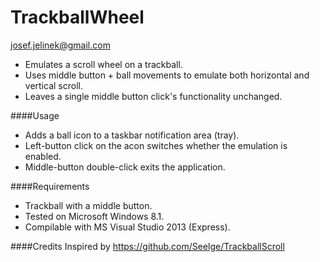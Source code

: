 TrackballWheel
==============
josef.jelinek@gmail.com

* Emulates a scroll wheel on a trackball.
* Uses middle button + ball movements to emulate both horizontal and vertical scroll.
* Leaves a single middle button click's functionality unchanged.

####Usage
* Adds a ball icon to a taskbar notification area (tray).
* Left-button click on the acon switches whether the emulation is enabled.
* Middle-button double-click exits the application.

####Requirements
* Trackball with a middle button.
* Tested on Microsoft Windows 8.1.
* Compilable with MS Visual Studio 2013 (Express).

####Credits
Inspired by https://github.com/Seelge/TrackballScroll

